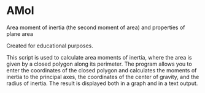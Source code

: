 # AMoI

Area moment of inertia (the second moment of area) and properties of plane area

Created for educational purposes.

This script is used to calculate area moments of inertia, where the area is given by a closed polygon along its perimeter. The program allows you to enter the coordinates of the closed polygon and calculates the moments of inertia to the principal axes, the coordinates of the center of gravity, and the radius of inertia. The result is displayed both in a graph and in a text output.


